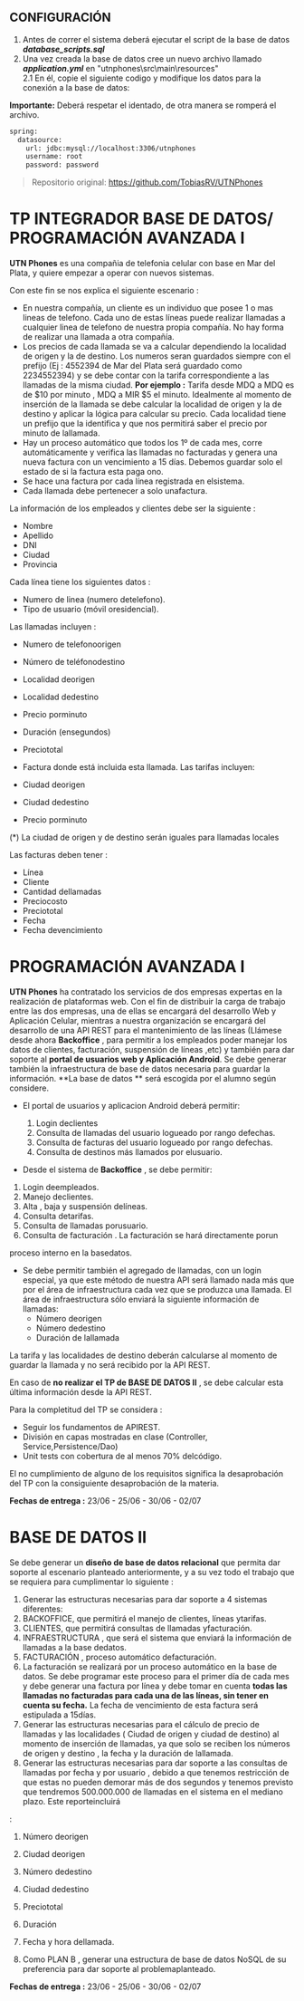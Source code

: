 ## CONFIGURACIÓN
  1. Antes de correr el sistema deberá ejecutar el script de la base de datos ___database_scripts.sql___
  2. Una vez creada la base de datos cree un nuevo archivo llamado ___application.yml___ en "utnphones\src\main\resources\"  
        2.1 En él, copie el siguiente codigo y modifique los datos para la conexión a la base de datos: 
    
**Importante:** Deberá respetar el identado, de otra manera se romperá el archivo.
  ```sh
  spring:
    datasource:
      url: jdbc:mysql://localhost:3306/utnphones
      username: root
      password: password
  ```


> Repositorio original: https://github.com/TobiasRV/UTNPhones

# TP INTEGRADOR BASE DE DATOS/ PROGRAMACIÓN AVANZADA I

**UTN Phones** es una compañia de telefonia celular con base en Mar del Plata, y quiere empezar a operar con nuevos sistemas.

Con este fin se nos explica el siguiente escenario :

- En nuestra compañía, un cliente es un individuo que posee 1 o mas lineas de telefono. Cada uno de estas líneas puede realizar llamadas a cualquier linea de telefono de nuestra propia compañía. No hay forma de realizar una llamada a otra compañía.
- Los precios de cada llamada se va a calcular dependiendo la localidad de origen y la de destino. Los numeros seran guardados siempre con el prefijo (Ej : 4552394 de Mar del Plata será guardado como 2234552394) y se debe contar con la tarifa correspondiente a las llamadas de la misma ciudad. **Por ejemplo :** Tarifa desde MDQ a MDQ es de $10 por minuto , MDQ a MIR $5 el minuto. Idealmente al momento de inserción de la llamada se debe calcular la localidad de origen y la de destino y aplicar la lógica para calcular su precio. Cada localidad tiene un prefijo que la identifica y que nos permitirá saber el precio por minuto de lallamada.
- Hay un proceso automático que todos los 1º de cada mes, corre automáticamente y verifica las llamadas no facturadas y genera una nueva factura con un vencimiento a 15 días. Debemos guardar solo el estado de si la factura esta paga ono.
- Se hace una factura por cada línea registrada en elsistema.
- Cada llamada debe pertenecer a solo unafactura.

La información de los empleados y clientes debe ser la siguiente :

- Nombre
- Apellido
- DNI
- Ciudad
- Provincia

Cada línea tiene los siguientes datos :

- Numero de linea (numero detelefono).
- Tipo de usuario (móvil oresidencial).

Las llamadas incluyen :

- Numero de telefonoorigen
- Número de teléfonodestino
- Localidad deorigen
- Localidad dedestino
- Precio porminuto
- Duración (ensegundos)
- Preciototal
- Factura donde está incluida esta llamada. Las tarifas incluyen:

- Ciudad deorigen
- Ciudad dedestino
- Precio porminuto

(\*) La ciudad de origen y de destino serán iguales para llamadas locales

Las facturas deben tener :

- Línea
- Cliente
- Cantidad dellamadas
- Preciocosto
- Preciototal
- Fecha
- Fecha devencimiento

# PROGRAMACIÓN AVANZADA I

**UTN Phones** ha contratado los servicios de dos empresas expertas en la realización de plataformas web. Con el fin de distribuir la carga de trabajo entre las dos empresas, una de ellas se encargará del desarrollo Web y Aplicación Celular, mientras a nuestra organización se encargará del desarrollo de una API REST para el mantenimiento de las líneas (Llámese desde ahora **Backoffice** , para permitir a los empleados poder manejar los datos de clientes, facturación, suspensión de líneas ,etc) y también para dar soporte al **portal de usuarios web y Aplicación Android**. Se debe generar también la infraestructura de base de datos necesaria para guardar la información. **La base de datos ** será escogida por el alumno según considere.

- El portal de usuarios y aplicacion Android deberá permitir:
  1. Login declientes
  2. Consulta de llamadas del usuario logueado por rango defechas.
  3. Consulta de facturas del usuario logueado por rango defechas.
  4. Consulta de destinos más llamados por elusuario.

- Desde el sistema de **Backoffice** , se debe permitir:

1. Login deempleados.
2. Manejo declientes.
3. Alta , baja y suspensión delíneas.
4. Consulta detarifas.
5. Consulta de llamadas porusuario.
6. Consulta de facturación . La facturación se hará directamente porun

proceso interno en la basedatos.

- Se debe permitir también el agregado de llamadas, con un login especial, ya que este método de nuestra API será llamado nada más que por el área de infraestructura cada vez que se produzca una llamada. El área de infraestructura sólo enviará la siguiente información de llamadas:
  - Número deorigen
  - Número dedestino
  - Duración de lallamada

La tarifa y las localidades de destino deberán calcularse al momento de guardar la llamada y no será recibido por la API REST.

En caso de **no realizar el TP de BASE DE DATOS II** , se debe calcular esta última información desde la API REST.

Para la completitud del TP se considera :

- Seguir los fundamentos de APIREST.
- División en capas mostradas en clase (Controller, Service,Persistence/Dao)
- Unit tests con cobertura de al menos 70% delcódigo.

El no cumplimiento de alguno de los requisitos significa la desaprobación del TP con la consiguiente desaprobación de la materia.

**Fechas de entrega :** 23/06 - 25/06 - 30/06 - 02/07

# BASE DE DATOS II

Se debe generar un **diseño de base de datos relacional** que permita dar soporte al escenario planteado anteriormente, y a su vez todo el trabajo que se requiera para cumplimentar lo siguiente :

1. Generar las estructuras necesarias para dar soporte a 4 sistemas diferentes:
  1. BACKOFFICE, que permitirá el manejo de clientes, líneas ytarifas.
  2. CLIENTES, que permitirá consultas de llamadas yfacturación.
  3. INFRAESTRUCTURA , que será el sistema que enviará la información de llamadas a la base dedatos.
  4. FACTURACIÓN , proceso automático defacturación.
2. La facturación se realizará por un proceso automático en la base de datos. Se debe programar este proceso para el primer día de cada mes y debe generar una factura por línea y debe tomar en cuenta **todas las llamadas no facturadas para cada una de las líneas, sin tener en cuenta su fecha.** La fecha de vencimiento de esta factura será estipulada a 15días.
3. Generar las estructuras necesarias para el cálculo de precio de llamadas y las localidades ( Ciudad de origen y ciudad de destino) al momento de inserción de llamadas, ya que solo se reciben los números de origen y destino , la fecha y la duración de lallamada.
4. Generar las estructuras necesarias para dar soporte a las consultas de llamadas por fecha y por usuario , debido a que tenemos restricción de que estas no pueden demorar más de dos segundos y tenemos previsto que tendremos 500.000.000 de llamadas en el sistema en el mediano plazo. Este reporteincluirá

:

1. Número deorigen
2. Ciudad deorigen
3. Número dedestino
4. Ciudad dedestino
5. Preciototal
6. Duración
7. Fecha y hora dellamada.

1. Como PLAN B , generar una estructura de base de datos NoSQL de su preferencia para dar soporte al problemaplanteado.

**Fechas de entrega :** 23/06 - 25/06 - 30/06 - 02/07
